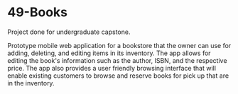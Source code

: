 # 49-Books
Project done for undergraduate capstone.

Prototype mobile web application for a bookstore that the owner can use for adding, deleting, and editing items in its inventory. The app allows for editing the book's information such as the author, ISBN, and the respective price. The app also provides a user friendly browsing interface that will enable existing customers to browse and reserve books for pick up that are in the inventory.
